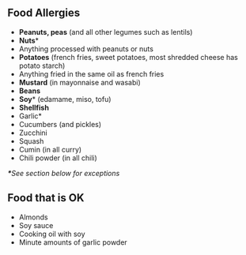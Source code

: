 ## Food Allergies

- **Peanuts, peas** (and all other legumes such as lentils)
- **Nuts***
 - Anything processed with peanuts or nuts
- **Potatoes** (french fries, sweet potatoes, most shredded cheese has potato starch)
 - Anything fried in the same oil as french fries
- **Mustard** (in mayonnaise and wasabi)
- **Beans**
 - **Soy*** (edamame, miso, tofu)
- **Shellfish**
- Garlic*
- Cucumbers (and pickles)
- Zucchini
- Squash
- Cumin (in all curry)
- Chili powder (in all chili)

_**​*​**​See section below for exceptions_

## Food that is OK

- Almonds
- Soy sauce
- Cooking oil with soy
- Minute amounts of garlic powder
